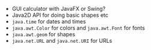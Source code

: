 - GUI calculator with JavaFX or Swing?
- Java2D API for doing basic shapes etc
- `java.time` for dates and times
- `java.awt.Color` for colors and `java.awt.Font` for fonts
- `java.awt.geom` for shapes
- `java.net.URL` and `java.net.URI` for URLs